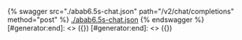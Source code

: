 [#generator:start]: <> ({ "template": "openapi" })
[#generator:start]: <> ({ "template": "openapi" })
{% swagger src="./abab6.5s-chat.json" path="/v2/chat/completions" method="post" %}
[./abab6.5s-chat.json](./abab6.5s-chat.json)
{% endswagger %}
[#generator:end]: <> ({})
[#generator:end]: <> ({})